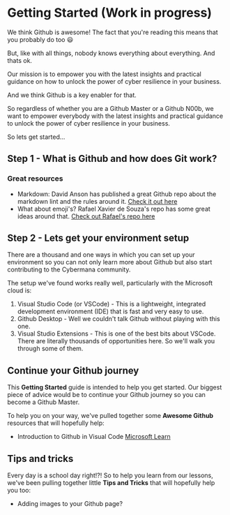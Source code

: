 # Getting Started (Work in progress)

We think Github is awesome! The fact that you're reading this means that you probably do too :smiley:

But, like with all things, nobody knows everything about everything. And thats ok.

Our mission is to empower you with the latest insights and practical guidance on how to unlock the power of cyber resilience in your business.

And we think Github is a key enabler for that.

So regardless of whether you are a Github Master or a Github N00b, we want to empower everybody with the latest insights and practical guidance to unlock the power of cyber resilience in your business.

So lets get started...

## Step 1 - What is Github and how does Git work?

### Great resources

- Markdown: David Anson has published a great Github repo about the markdown lint and the rules around it. [Check it out here](https://github.com/DavidAnson/markdownlint/blob/v0.23.1/doc/Rules.md#md041)
- What about emoji's? Rafael Xavier de Souza's repo has some great ideas around that. [Check out Rafael's repo here](https://gist.github.com/rxaviers/7360908)

## Step 2 - Lets get your environment setup

There are a thousand and one ways in which you can set up your environment so you can not only learn more about Github but also start contributing to the Cybermana community.

The setup we've found works really well, particularly with the Microsoft cloud is:

1. Visual Studio Code (or VSCode) - This is a lightweight, integrated development environment (IDE) that is fast and very easy to use.
2. Github Desktop - Well we couldn't talk Github without playing with this one.
3. Visual Studio Extensions - This is one of the best bits about VSCode. There are literally thousands of opportunities here. So we'll walk you through some of them.

## Continue your Github journey

This **Getting Started** guide is intended to help you get started. Our biggest piece of advice would be to continue your Github journey so you can become a Github Master.

To help you on your way, we've pulled together some **Awesome Github** resources that will hopefully help:

- Introduction to Github in Visual Code [Microsoft Learn](https://docs.microsoft.com/en-us/learn/modules/introduction-to-github-visual-studio-code/)

## Tips and tricks

Every day is a school day right!?! So to help you learn from our lessons, we've been pulling together little **Tips and Tricks** that will hopefully help you too:

- Adding images to your Github page?
